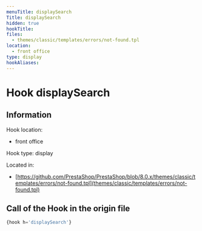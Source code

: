 ```yaml
---
menuTitle: displaySearch
Title: displaySearch
hidden: true
hookTitle: 
files:
  - themes/classic/templates/errors/not-found.tpl
location:
  - front office
type: display
hookAliases:
---
```


# Hook displaySearch

## Information

Hook location:
  - front office

Hook type: display

Located in: 
  - [https://github.com/PrestaShop/PrestaShop/blob/8.0.x/themes/classic/templates/errors/not-found.tpl](themes/classic/templates/errors/not-found.tpl)

## Call of the Hook in the origin file

```php
{hook h='displaySearch'}
```